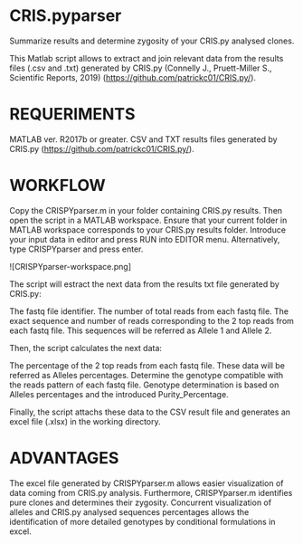 # CRIS.pyparser
Summarize results and determine zygosity of your CRIS.py analysed clones.

This Matlab script allows to extract and join relevant data from the results files (.csv and .txt) 
generated by CRIS.py (Connelly J., Pruett-Miller S., Scientific Reports, 2019) (https://github.com/patrickc01/CRIS.py/).

# REQUERIMENTS

MATLAB ver. R2017b or greater. CSV and TXT results files generated by CRIS.py (https://github.com/patrickc01/CRIS.py/).

# WORKFLOW

Copy the CRISPYparser.m in your folder containing CRIS.py results. Then open the script in a MATLAB workspace. Ensure that
your current folder in MATLAB workspace corresponds to your CRIS.py results folder. Introduce your input data in editor and 
press RUN into EDITOR menu. Alternatively, type CRISPYparser and press enter.

![CRISPYparser-workspace.png]

The script will estract the next data from the results txt file generated by CRIS.py:

  The fastq file identifier.
  The number of total reads from each fastq file.
  The exact sequence and number of reads corresponding to the 2 top reads from each fastq file. This sequences will be referred 
  as Allele 1 and Allele 2.

Then, the script calculates the next data:

  The percentage of the 2 top reads from each fastq file. These data will be referred as Alleles percentages.
  Determine the genotype compatible with the reads pattern of each fastq file. Genotype determination is based on Alleles
  percentages and the introduced Purity_Percentage.

Finally, the script attachs these data to the CSV result file and generates an excel file (.xlsx) in the working directory.

# ADVANTAGES

The excel file generated by CRISPYparser.m allows easier visualization of data coming from CRIS.py analysis.
Furthermore, CRISPYparser.m identifies pure clones and determines their zygosity. Concurrent visualization of 
alleles and CRIS.py analysed sequences percentages allows the identification of more detailed genotypes by
conditional formulations in excel.
